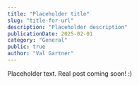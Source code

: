 ```yaml
---
title: "Placeholder title"
slug: "title-for-url"
description: "Placeholder description"
publicationDate: 2025-02-01
category: "General"
public: true
author: "Val Gartner"
---
```


Placeholder text. Real post coming soon! :)
